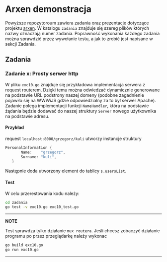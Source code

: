 # Arxen demonstracja

Powyższe repozytoroum zawiera zadania oraz prezentacje dotyczące projektu [arxen](https://github.com/bartQu9/arxen).
W katalogu `zadania` znajduje się szereg plików których nazwy oznaczają numer zadania. 
Poprawność wykonania każdego zadania można sprawdzić przez wywołanie testu, a jak to zrobić jest napisane 
w sekcji Zadania. 

## Zadania

### Zadanie x: Prosty serwer http
W pliku ```exc10.go``` znajduje się przykładowa implementacja serwera z request routerem. Dzięki temu
można odwiedzać dynamicznie generowane na podstawie URL podstrony naszej domeny (podobne zagadnienie pojawiło się 
na WWWiJS gdzie odpowiedzialny za to był serwer Apache).  
Zadanie polega implementacji funkcji
 ```NameHandler```, która na podstawie żądania będzie dodawać do naszej struktury `Server`
 nowego użytkownika na podstawie adresu.
 
 #### Przykład
  
 request `localhost:8000/grzegorz/kuli` utworzy instancje struktury  
 ```go
PersonalInformation {
		Name:    "grzegorz",
		Surname: "kuli",
	}
```
Następnie doda utworzony element do tablicy `s.usersList`.

#### Test
W celu przerestowania kodu należy:
```bash
cd zadania
go test -v exc10.go exc10_test.go
```

---
**NOTE**

Test sprawdza tylko działanie `mux routera`. Jeśli chcesz zobaczyć działanie programu po
przez przeglądarkę należy wykonac
```bash
go build exc10.go
go run exc10.go
```

---